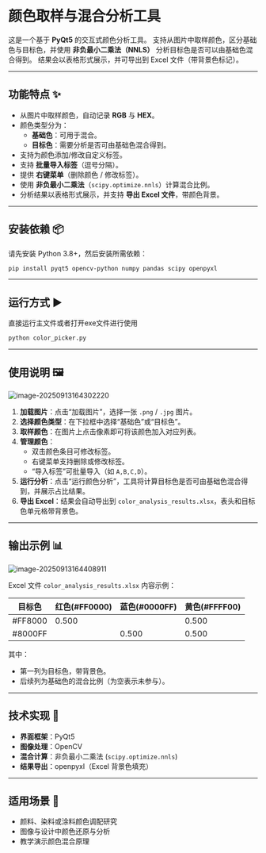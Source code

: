 # 颜色取样与混合分析工具

这是一个基于 **PyQt5** 的交互式颜色分析工具。
 支持从图片中取样颜色，区分基础色与目标色，并使用 **非负最小二乘法（NNLS）** 分析目标色是否可以由基础色混合得到。
 结果会以表格形式展示，并可导出到 Excel 文件（带背景色标记）。

------

## 功能特点 ✨

- 从图片中取样颜色，自动记录 **RGB** 与 **HEX**。
- 颜色类型分为：
  - **基础色**：可用于混合。
  - **目标色**：需要分析是否可由基础色混合得到。
- 支持为颜色添加/修改自定义标签。
- 支持 **批量导入标签**（逗号分隔）。
- 提供 **右键菜单**（删除颜色 / 修改标签）。
- 使用 **非负最小二乘法**（`scipy.optimize.nnls`）计算混合比例。
- 分析结果以表格形式展示，并支持 **导出 Excel 文件**，带颜色背景。

------

## 安装依赖 📦

请先安装 Python 3.8+，然后安装所需依赖：

```bash
pip install pyqt5 opencv-python numpy pandas scipy openpyxl
```

------

## 运行方式 ▶️

直接运行主文件或者打开exe文件进行使用

```bash
python color_picker.py
```

------

## 使用说明 🖼️

![image-20250913164302220](C:\Users\Wu\AppData\Roaming\Typora\typora-user-images\image-20250913164302220.png)

1. **加载图片**：点击“加载图片”，选择一张 `.png` / `.jpg` 图片。
2. **选择颜色类型**：在下拉框中选择“基础色”或“目标色”。
3. **取样颜色**：在图片上点击像素即可将该颜色加入对应列表。
4. **管理颜色**：
   - 双击颜色条目可修改标签。
   - 右键菜单支持删除或修改标签。
   - “导入标签”可批量导入（如 `A,B,C,D`）。
5. **运行分析**：点击“运行颜色分析”，工具将计算目标色是否可由基础色混合得到，并展示占比结果。
6. **导出 Excel**：结果会自动导出到 `color_analysis_results.xlsx`，表头和目标色单元格带背景色。

------

## 输出示例 📊

![image-20250913164408911](C:\Users\Wu\AppData\Roaming\Typora\typora-user-images\image-20250913164408911.png)

Excel 文件 `color_analysis_results.xlsx` 内容示例：

| 目标色  | 红色(#FF0000) | 蓝色(#0000FF) | 黄色(#FFFF00) |
| ------- | ------------- | ------------- | ------------- |
| #FF8000 | 0.500         |               | 0.500         |
| #8000FF |               | 0.500         | 0.500         |

其中：

- 第一列为目标色，带背景色。
- 后续列为基础色的混合比例（为空表示未参与）。

------

## 技术实现 🔧

- **界面框架**：PyQt5
- **图像处理**：OpenCV
- **混合计算**：非负最小二乘法 (`scipy.optimize.nnls`)
- **结果导出**：openpyxl（Excel 背景色填充）

------

## 适用场景 🎨

- 颜料、染料或涂料颜色调配研究
- 图像与设计中颜色还原与分析
- 教学演示颜色混合原理
